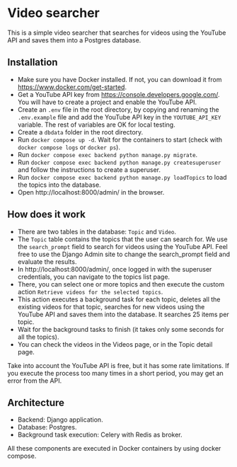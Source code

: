 # Video searcher
This is a simple video searcher that searches for videos using the YouTube API and saves them into a Postgres database.

## Installation

- Make sure you have Docker installed. If not, you can download it from https://www.docker.com/get-started.
- Get a YouTube API key from https://console.developers.google.com/. You will have to create a project and enable the YouTube API.
- Create an `.env` file in the root directory, by copying and renaming the `.env.example` file and add the YouTube API key in the `YOUTUBE_API_KEY` variable. The rest of variables are OK for local testing.
- Create a `dbdata` folder in the root directory.
- Run `docker compose up -d`. Wait for the containers to start (check with `docker compose logs` or `docker ps`).
- Run `docker compose exec backend python manage.py migrate`.
- Run `docker compose exec backend python manage.py createsuperuser` and follow the instructions to create a superuser.
- Run `docker compose exec backend python manage.py loadTopics` to load the topics into the database.
- Open http://localhost:8000/admin/ in the browser.

## How does it work

- There are two tables in the database: `Topic` and `Video`.
- The `Topic` table contains the topics that the user can search for. We use the `search_prompt` field to search for videos using the YouTube API. Feel free to use the Django Admin site to change the search_prompt field and evaluate the results.
- In http://localhost:8000/admin/, once logged in with the superuser credentials, you can navigate to the topics list page.
- There, you can select one or more topics and then execute the custom action `Retrieve videos for the selected topics`.
- This action executes a background task for each topic, deletes all the existing videos for that topic, searches for new videos using the YouTube API and saves them into the database. It searches 25 items per topic.
- Wait for the background tasks to finish (it takes only some seconds for all the topics).
- You can check the videos in the Videos page, or in the Topic detail page.

Take into account the YouTube API is free, but it has some rate limitations. If you execute the process too many times in a short period, you may get an error from the API.

## Architecture

- Backend: Django application.
- Database: Postgres.
- Background task execution: Celery with Redis as broker.

All these components are executed in Docker containers by using docker compose.